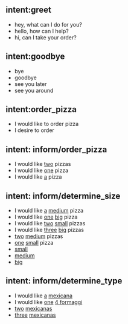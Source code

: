## intent:greet
- hey, what can I do for you?
- hello, how can I help?
- hi, can I take your order?

## intent:goodbye
- bye
- goodbye
- see you later
- see you around

## intent:order_pizza
- I would like to order pizza
- I desire to order

## intent: inform/order_pizza
- I would like [two](pizza_quantity) pizzas
- I would like [one](pizza_quantity) pizza
- I would like [a](pizza_quantity:one) pizza

## intent: inform/determine_size
- I would like [a](pizza_quantity:one) [medium](pizza_size) pizza
- I would like [one](pizza_quantity) [big](pizza_size) pizza
- I would like [two](pizza_quantity) [small](pizza_size) pizzas
- I would like [three](pizza_quantity) [big](pizza_size) pizzas
- [two](pizza_quantity) [medium](pizza_size) pizzas
- [one](pizza_quantity) [small](pizza_size) pizza
- [small](pizza_size)
- [medium](pizza_size)
- [big](pizza_size)

## intent: inform/determine_type
- I would like [a](pizza_quantity:one) [mexicana](pizza_type)
- I would like [one](pizza_quantity) [4 formaggi](pizza_type)
- [two](pizza_quantity) [mexicanas](pizza_type)
- [three](pizza_quantity) [mexicanas](pizza_type)